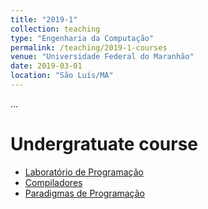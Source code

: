 ```yaml
---
title: "2019-1"
collection: teaching
type: "Engenharia da Computação"
permalink: /teaching/2019-1-courses
venue: "Universidade Federal do Maranhão"
date: 2019-03-01
location: "São Luís/MA"
---
```


...


Undergratuate course
======

* [Laboratório de Programação]()
* [Compiladores]()
* [Paradigmas de Programação]()
